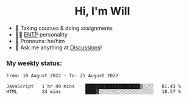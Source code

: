 <h1 align="center">Hi, I'm Will</h1>


-   :seedling: Taking courses & doing assignments
-   :man_scientist: [ENTP](https://www.16personalities.com/entp-personality) personality
-   :man: Pronouns: he/him
-   :thought_balloon: Ask me anything at [Discussions](https://github.com/willjoje/willjoje/discussions/new)!

### My weekly status:
<!--START_SECTION:waka-->

```text
From: 18 August 2022 - To: 25 August 2022

JavaScript   1 hr 49 mins    ████████████████████▒░░░░   81.43 %
HTML         24 mins         ████▓░░░░░░░░░░░░░░░░░░░░   18.57 %
```

<!--END_SECTION:waka-->
